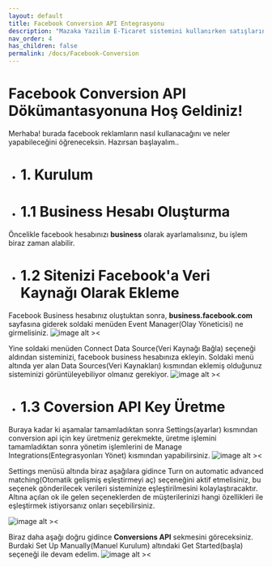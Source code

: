 ```yaml
---
layout: default
title: Facebook Conversion API Entegrasyonu
description: "Mazaka Yazilim E-Ticaret sistemini kullanırken satışlarınızı ve ürün fiyatları üzerindeki hakimiyetinizi arttırmanız kullanabileceğiniz bir platform olan facebook business ile bağlantı kurulması ve reklam sisteminin yönetilmesi için gerekli dökümanlar."
nav_order: 4
has_children: false
permalink: /docs/Facebook-Conversion
---
```


# Facebook Conversion API Dökümantasyonuna Hoş Geldiniz!

Merhaba! burada facebook reklamların nasıl kullanacağını ve neler yapabileceğini öğreneceksin. Hazırsan başlayalım..

+ # 1. Kurulum

+ # 1.1 Business Hesabı Oluşturma
Öncelikle facebook hesabınızı **business** olarak ayarlamalısınız, bu işlem biraz zaman alabilir. 

+ # 1.2 Sitenizi Facebook'a Veri Kaynağı Olarak Ekleme
Facebook Business hesabınız oluştuktan sonra, **business.facebook.com** sayfasına giderek soldaki menüden Event Manager(Olay Yöneticisi) ne girmelisiniz.
![image alt ><](https://user-images.githubusercontent.com/63093864/176864198-910d15cd-7849-4aa2-b683-f156c08a033c.png)
 
Yine soldaki menüden Connect Data Source(Veri Kaynağı Bağla) seçeneği aldından sisteminizi, facebook business hesabınıza ekleyin. Soldaki menü altında yer alan Data Sources(Veri Kaynakları) kısmından eklemiş olduğunuz sisteminizi görüntüleyebiliyor olmanız gerekiyor.
![image alt ><](https://user-images.githubusercontent.com/63093864/176868111-e51abdf8-0abb-4fae-b158-937d76427361.png)

+ # 1.3 Coversion API Key Üretme
Buraya kadar ki aşamalar tamamladıktan sonra Settings(ayarlar) kısmından conversion api için key üretmeniz gerekmekte, üretme işlemini tamamladıktan sonra yönetim işlemlerini de Manage Integrations(Entegrasyonları Yönet) kısmından yapabilirsiniz.
![image alt ><](https://user-images.githubusercontent.com/63093864/176888018-7d3daa49-fa72-4465-ba70-a35729d7b382.png)

Settings menüsü altında biraz aşağılara gidince Turn on automatic advanced matching(Otomatik gelişmiş eşleştirmeyi aç) seçeneğini aktif etmelisiniz, bu seçenek gönderilecek verileri sisteminize eşleştirilmesini kolaylaştıracaktır. Altına açılan ok ile gelen seçeneklerden de müşterilerinizi hangi özellikleri ile eşleştirmek istiyorsanız onları seçebilirsiniz.

 ![image alt ><](https://user-images.githubusercontent.com/63093864/176888836-7734c70c-d386-470d-9298-4ba13f3f3981.png)

Biraz daha aşağı doğru gidince **Conversions API** sekmesini göreceksiniz. Burdaki Set Up Manually(Manuel Kurulum) altındaki Get Started(başla) seçeneği ile devam edelim.
![image alt ><](https://user-images.githubusercontent.com/63093864/176889037-4d4a036c-9cc3-402e-ac32-790c7cf49a4e.png)



 
